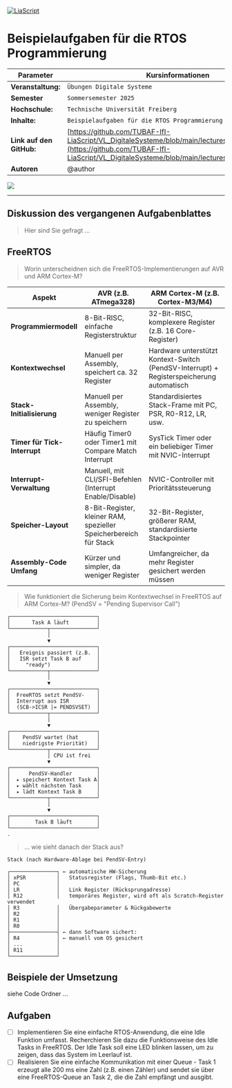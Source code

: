 <!--
author:   Sebastian Zug, Karl Fessel
email:    sebastian.zug@informatik.tu-freiberg.de

version:  0.0.3
language: de
narrator: Deutsch Female

import:  https://raw.githubusercontent.com/liascript-templates/plantUML/master/README.md
         https://github.com/LiaTemplates/AVR8js/main/README.md

icon: https://upload.wikimedia.org/wikipedia/commons/d/de/Logo_TU_Bergakademie_Freiberg.svg
-->

[![LiaScript](https://raw.githubusercontent.com/LiaScript/LiaScript/master/badges/course.svg)](https://liascript.github.io/course/?https://github.com/TUBAF-IfI-LiaScript/VL_DigitaleSysteme/main/exercises/04_IDE_4809.md#1)

# Beispielaufgaben für die RTOS Programmierung

| Parameter                | Kursinformationen                                                                                                                                                                    |
| ------------------------ | ------------------------------------------------------------------------------------------------------------------------------------------------------------------------------------ |
| **Veranstaltung:**       | `Übungen Digitale Systeme`                                                                                                                                                      |
| **Semester**             | `Sommersemester 2025`                                                                                                                                                                |
| **Hochschule:**          | `Technische Universität Freiberg`                                                                                                                                                    |
| **Inhalte:**             | `Beispielaufgaben für die RTOS Programmierung`                                                                                            |
| **Link auf den GitHub:** | [https://github.com/TUBAF-IfI-LiaScript/VL_DigitaleSysteme/blob/main/lectures/04_IDE_4809.md](https://github.com/TUBAF-IfI-LiaScript/VL_DigitaleSysteme/blob/main/lectures/04_IDE_4809.md) |
| **Autoren**              | @author                                                                                                                                                                              |

![](https://media.giphy.com/media/3gttGAxMSSofe/giphy-downsized.gif)

---

## Diskussion des vergangenen Aufgabenblattes

> Hier sind Sie gefragt ...

## FreeRTOS

> Worin unterscheidnen sich die FreeRTOS-Implementierungen auf AVR und ARM Cortex-M?

| Aspekt                       | AVR (z.B. ATmega328)                                              | ARM Cortex-M (z.B. Cortex-M3/M4)                                                         |
| ---------------------------- | ----------------------------------------------------------------- | ---------------------------------------------------------------------------------------- |
| **Programmiermodell**        | 8-Bit-RISC, einfache Registerstruktur                             | 32-Bit-RISC, komplexere Register (z.B. 16 Core-Register)                                 |
| **Kontextwechsel**           | Manuell per Assembly, speichert ca. 32 Register                   | Hardware unterstützt Kontext-Switch (PendSV-Interrupt) + Registerspeicherung automatisch |
| **Stack-Initialisierung**    | Manuell per Assembly, weniger Register zu speichern               | Standardisiertes Stack-Frame mit PC, PSR, R0-R12, LR, usw.                               |
| **Timer für Tick-Interrupt** | Häufig Timer0 oder Timer1 mit Compare Match Interrupt             | SysTick Timer oder ein beliebiger Timer mit NVIC-Interrupt                               |
| **Interrupt-Verwaltung**     | Manuell, mit CLI/SFI-Befehlen (Interrupt Enable/Disable)          | NVIC-Controller mit Prioritätssteuerung                                                  |
| **Speicher-Layout**          | 8-Bit-Register, kleiner RAM, spezieller Speicherbereich für Stack | 32-Bit-Register, größerer RAM, standardisierte Stackpointer                              |
| **Assembly-Code Umfang**     | Kürzer und simpler, da weniger Register                           | Umfangreicher, da mehr Register gesichert werden müssen                                  |

> Wie funktioniert die Sicherung beim Kontextwechsel in FreeRTOS auf ARM Cortex-M? (PendSV = "Pending Supervisor Call")

```ascii
┌────────────────────────────┐
│       Task A läuft         │
└────────────┬───────────────┘
             │
             ▼
┌────────────────────────────┐
│   Ereignis passiert (z.B.  │
│   ISR setzt Task B auf     │
│     "ready")               │
└────────────┬───────────────┘
             │
             ▼
┌────────────────────────────┐
│  FreeRTOS setzt PendSV-    │
│  Interrupt aus ISR         │
│  (SCB->ICSR |= PENDSVSET)  │
└────────────┬───────────────┘
             │
             ▼
┌────────────────────────────┐
│    PendSV wartet (hat      │
│    niedrigste Priorität)   │
└────────────┬───────────────┘
             │ CPU ist frei
             ▼
┌────────────────────────────┐
│      PendSV-Handler        │
│  ▸ speichert Kontext Task A│
│  ▸ wählt nächsten Task     │
│  ▸ lädt Kontext Task B     │
└────────────┬───────────────┘
             │
             ▼
┌────────────────────────────┐
│        Task B läuft        │
└────────────────────────────┘                                                           .
```

> ... wie sieht danach der Stack aus?

```ascii
Stack (nach Hardware-Ablage bei PendSV-Entry)

┌───────────────┐ ← automatische HW-Sicherung
│ xPSR          │   Statusregister (Flags, Thumb-Bit etc.)
│ PC            │
│ LR            │   Link Register (Rücksprungadresse)
│ R12           │   temporäres Register, wird oft als Scratch-Register verwendet
│ R3            │   Übergabeparameter & Rückgabewerte
│ R2            │
│ R1            │
│ R0            │
├───────────────┤ ← dann Software sichert:
│ R4            │ ← manuell vom OS gesichert
│ ...           │
│ R11           │
└───────────────┘                                                                        
```

## Beispiele der Umsetzung

siehe Code Ordner ...

## Aufgaben

- [ ] Implementieren Sie eine einfache RTOS-Anwendung, die eine Idle Funktion umfasst. Recherchieren Sie dazu  die Funktionsweise des Idle Tasks in FreeRTOS. Der Idle Task soll eine LED blinken lassen, um zu zeigen, dass das System im Leerlauf ist.
- [ ] Realisieren Sie eine einfache Kommunikation mit einer Queue - Task 1 erzeugt alle 200 ms eine Zahl (z.B. einen Zähler) und sendet sie über eine FreeRTOS-Queue an Task 2, die die Zahl empfängt und ausgibt.
